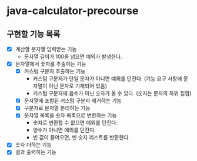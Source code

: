 # java-calculator-precourse

## 구현할 기능 목록

- [x] 계산할 문자열 입력받는 기능
    - 문자열 길이가 100을 넘으면 예외가 발생한다.
- [x] 문자열에서 숫자를 추출하는 기능
    - [x] 커스텀 구분자 추출하는 기능
        - 커스텀 구분자가 단일 문자가 아니면 예외를 던진다. (기능 요구 사항에 문자열이 아닌 문자로 기재되어 있음)
        - 커스텀 구분자에 음수가 아닌 숫자가 올 수 있다. (숫자는 문자의 하위 집합)
    - [x] 문자열에 포함된 커스텀 구분자 제거하는 기능
    - [x] 구분자로 문자열 분리하는 기능
    - [x] 문자열 목록을 숫자 목록으로 변환하는 기능
        - 숫자로 변환할 수 없으면 예외를 던진다.
        - 양수가 아니면 예외를 던진다.
        - 빈 값이 들어오면, 빈 숫자 리스트를 반환한다.
- [x] 숫자 더하는 기능
- [x] 결과 출력하는 기능
